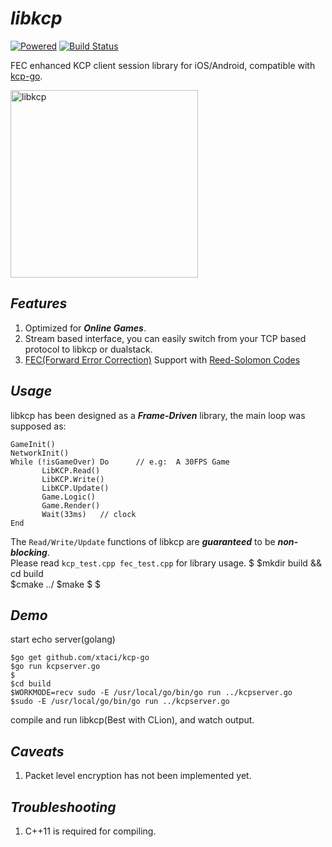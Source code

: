# ***libkcp***

[![Powered][1]][2] [![Build Status][3]][4]

[1]: https://img.shields.io/badge/KCP-Powered-blue.svg
[2]: https://github.com/skywind3000/kcp
[3]: https://travis-ci.org/xtaci/libkcp.svg?branch=master
[4]: https://travis-ci.org/xtaci/libkcp
FEC enhanced KCP client session library for iOS/Android, compatible with [kcp-go](https://github.com/xtaci/kcp-go).    

<img src="logo.png" alt="libkcp" height="300px" />

## ***Features***
1. Optimized for ***Online Games***.
1. Stream based interface, you can easily switch from your TCP based protocol to libkcp or dualstack.
1. [FEC(Forward Error Correction)](https://en.wikipedia.org/wiki/Forward_error_correction) Support with [Reed-Solomon Codes](https://en.wikipedia.org/wiki/Reed%E2%80%93Solomon_error_correction)

## ***Usage***
libkcp has been designed as a ***Frame-Driven*** library, the main loop was supposed as:       
```
GameInit()
NetworkInit()
While (!isGameOver) Do      // e.g:  A 30FPS Game
       LibKCP.Read()
       LibKCP.Write()
       LibKCP.Update()
       Game.Logic()
       Game.Render()
       Wait(33ms)   // clock
End
```

The ```Read/Write/Update``` functions of libkcp are ***guaranteed*** to be ***non-blocking***.       
Please read ```kcp_test.cpp fec_test.cpp``` for library usage. 
$
$mkdir build && cd build       
$cmake ../
$make
$
$
## ***Demo***
start echo server(golang)       
```
$go get github.com/xtaci/kcp-go
$go run kcpserver.go
$
$cd build
$WORKMODE=recv sudo -E /usr/local/go/bin/go run ../kcpserver.go 
$sudo -E /usr/local/go/bin/go run ../kcpserver.go 
```   
compile and run libkcp(Best with CLion), and watch output.      

## ***Caveats***
1. Packet level encryption has not been implemented yet.
   
## ***Troubleshooting***
1. C++11 is required for compiling.
